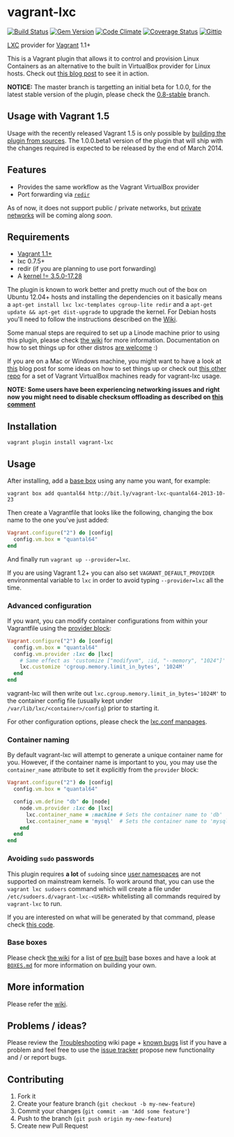 # vagrant-lxc

[![Build Status](https://travis-ci.org/fgrehm/vagrant-lxc.png?branch=master)](https://travis-ci.org/fgrehm/vagrant-lxc) [![Gem Version](https://badge.fury.io/rb/vagrant-lxc.png)](http://badge.fury.io/rb/vagrant-lxc) [![Code Climate](https://codeclimate.com/github/fgrehm/vagrant-lxc.png)](https://codeclimate.com/github/fgrehm/vagrant-lxc) [![Coverage Status](https://coveralls.io/repos/fgrehm/vagrant-lxc/badge.png?branch=master)](https://coveralls.io/r/fgrehm/vagrant-lxc) [![Gittip](http://img.shields.io/gittip/fgrehm.svg)](https://www.gittip.com/fgrehm/)

[LXC](http://lxc.sourceforge.net/) provider for [Vagrant](http://www.vagrantup.com/) 1.1+

This is a Vagrant plugin that allows it to control and provision Linux Containers
as an alternative to the built in VirtualBox provider for Linux hosts. Check out
[this blog post](http://fabiorehm.com/blog/2013/04/28/lxc-provider-for-vagrant/)
to see it in action.

**NOTICE:** The master branch is targetting an initial beta for 1.0.0, for the
latest stable version of the plugin, please check the [0.8-stable](https://github.com/fgrehm/vagrant-lxc/tree/0.8-stable)
branch.

## Usage with Vagrant 1.5

Usage with the recently released Vagrant 1.5 is only possible by [building the
plugin from sources](https://github.com/fgrehm/vagrant-lxc/wiki/Development#wiki-installing-the-plugin-from-source).
The 1.0.0.beta1 version of the plugin that will ship with the changes required
is expected to be released by the end of March 2014.


## Features

* Provides the same workflow as the Vagrant VirtualBox provider
* Port forwarding via [`redir`](http://linux.die.net/man/1/redir)

As of now, it does not support public / private networks, but [private networks](https://github.com/fgrehm/vagrant-lxc/issues/120)
will be coming along _soon_.

## Requirements

* [Vagrant 1.1+](http://www.vagrantup.com/downloads.html)
* lxc 0.7.5+
* redir (if you are planning to use port forwarding)
* A [kernel != 3.5.0-17.28](https://github.com/fgrehm/vagrant-lxc/wiki/Troubleshooting#wiki-im-unable-to-restart-containers)

The plugin is known to work better and pretty much out of the box on Ubuntu 12.04+
hosts and installing the dependencies on it basically means a `apt-get install lxc lxc-templates cgroup-lite redir`
and a `apt-get update && apt-get dist-upgrade` to upgrade the kernel. For Debian
hosts you'll need to follow the instructions described on the [Wiki](https://github.com/fgrehm/vagrant-lxc/wiki/Usage-on-debian-hosts).

Some manual steps are required to set up a Linode machine prior to using this
plugin, please check [the wiki](https://github.com/fgrehm/vagrant-lxc/wiki/Usage-on-Linode)
for more information. Documentation on how to set things up for other distros
[are welcome](https://github.com/fgrehm/vagrant-lxc/wiki) :)

If you are on a Mac or Windows machine, you might want to have a look at [this](http://the.taoofmac.com/space/HOWTO/Vagrant)
blog post for some ideas on how to set things up or check out [this other repo](https://github.com/fgrehm/vagrant-lxc-vbox-hosts)
for a set of Vagrant VirtualBox machines ready for vagrant-lxc usage.

**NOTE: Some users have been experiencing networking issues and right now you might need to
disable checksum offloading as described on [this comment](https://github.com/fgrehm/vagrant-lxc/issues/153#issuecomment-26441273)**


## Installation

```
vagrant plugin install vagrant-lxc
```


## Usage

After installing, add a [base box](#base-boxes) using any name you want, for example:

```
vagrant box add quantal64 http://bit.ly/vagrant-lxc-quantal64-2013-10-23
```

Then create a Vagrantfile that looks like the following, changing the box name
to the one you've just added:

```ruby
Vagrant.configure("2") do |config|
  config.vm.box = "quantal64"
end
```

And finally run `vagrant up --provider=lxc`.

If you are using Vagrant 1.2+ you can also set `VAGRANT_DEFAULT_PROVIDER`
environmental variable to `lxc` in order to avoid typing `--provider=lxc` all
the time.


### Advanced configuration

If you want, you can modify container configurations from within your Vagrantfile
using the [provider block](http://docs.vagrantup.com/v2/providers/configuration.html):

```ruby
Vagrant.configure("2") do |config|
  config.vm.box = "quantal64"
  config.vm.provider :lxc do |lxc|
    # Same effect as 'customize ["modifyvm", :id, "--memory", "1024"]' for VirtualBox
    lxc.customize 'cgroup.memory.limit_in_bytes', '1024M'
  end
end
```

vagrant-lxc will then write out `lxc.cgroup.memory.limit_in_bytes='1024M'` to the
container config file (usually kept under `/var/lib/lxc/<container>/config`)
prior to starting it.

For other configuration options, please check the [lxc.conf manpages](http://manpages.ubuntu.com/manpages/quantal/man5/lxc.conf.5.html).

### Container naming

By default vagrant-lxc will attempt to generate a unique container name
for you. However, if the container name is important to you, you may use the
`container_name` attribute to set it explicitly from the `provider` block:

```ruby
Vagrant.configure("2") do |config|
  config.vm.box = "quantal64"

  config.vm.define "db" do |node|
    node.vm.provider :lxc do |lxc|
      lxc.container_name = :machine # Sets the container name to 'db'
      lxc.container_name = 'mysql'  # Sets the container name to 'mysql'
    end
  end
end
```

### Avoiding `sudo` passwords

This plugin requires **a lot** of `sudo`ing since [user namespaces](https://wiki.ubuntu.com/UserNamespace)
are not supported on mainstream kernels. To work around that, you can use the
`vagrant lxc sudoers` command which will create a file under `/etc/sudoers.d/vagrant-lxc-<USER>`
whitelisting all commands required by `vagrant-lxc` to run.

If you are interested on what will be generated by that command, please check
[this code](lib/vagrant-lxc/commands/sudoers.rb#L58-L81).

### Base boxes

Please check [the wiki](https://github.com/fgrehm/vagrant-lxc/wiki/Base-boxes)
for a list of [pre built](https://github.com/fgrehm/vagrant-lxc/wiki/Base-boxes#available-boxes)
base boxes and have a look at [`BOXES.md`](https://github.com/fgrehm/vagrant-lxc/tree/master/BOXES.md)
for more information on building your own.


## More information

Please refer the [wiki](https://github.com/fgrehm/vagrant-lxc/wiki).


## Problems / ideas?

Please review the [Troubleshooting](https://github.com/fgrehm/vagrant-lxc/wiki/Troubleshooting)
wiki page + [known bugs](https://github.com/fgrehm/vagrant-lxc/issues?labels=bug&page=1&state=open)
list if you have a problem and feel free to use the [issue tracker](https://github.com/fgrehm/vagrant-lxc/issues)
propose new functionality and / or report bugs.


## Contributing

1. Fork it
2. Create your feature branch (`git checkout -b my-new-feature`)
3. Commit your changes (`git commit -am 'Add some feature'`)
4. Push to the branch (`git push origin my-new-feature`)
5. Create new Pull Request

